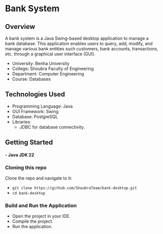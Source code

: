 # Bank System

## Overview

A bank system is a Java Swing-based desktop application to manage a bank database. This application enables users to query, add, modify, and manage various bank entities such customers, bank accounts, transactions, etc. through a graphical user interface (GUI).

- University: Benha University
- College: Shoubra Faculty of Engineering
- Department: Computer Engineering
- Course: Databases

## Technologies Used

- Programming Language: Java
- GUI Framework: Swing
- Database: PostgreSQL
- Libraries:
  - JDBC for database connectivity.

## Getting Started

#### - Java JDK 22

### Cloning this repo

Clone the repo and navigate to it:

- `git clone https://github.com/ShoubraTeam/bank-desktop.git`
- `cd bank-desktop`

### Build and Run the Application

- Open the project in your IDE.
- Compile the project.
- Run the application.
